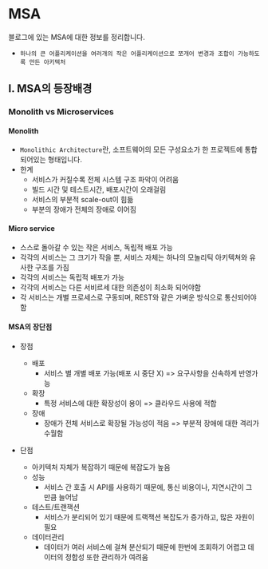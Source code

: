 # MSA

블로그에 있는 MSA에 대한 정보를 정리합니다.

- `하나의 큰 어플리케이션을 여러개의 작은 어플리케이션으로 쪼개어 변경과 조합이 가능하도록 만든 아키텍처`

## I. MSA의 등장배경

### Monolith vs Microservices

#### Monolith

- `Monolithic Architecture`란, 소프트웨어의 모든 구성요소가 한 프로젝트에 통합되어있는 형태입니다.
- 한계
  - 서비스가 커질수록 전체 시스템 구조 파악이 어려움
  - 빌드 시간 및 테스트시간, 배포시간이 오래걸림
  - 서비스의 부분적 scale-out이 힘듦
  - 부분의 장애가 전체의 장애로 이어짐

#### Micro service

- 스스로 돌아갈 수 있는 작은 서비스, 독립적 배포 가능
- 각각의 서비스는 그 크기가 작을 뿐, 서비스 자체는 하나의 모놀리틱 아키텍쳐와 유사한 구조를 가짐
- 각각의 서비스는 독립적 배포가 가능
- 각각의 서비스는 다른 서비르세 대한 의존성이 최소화 되어야함
- 각 서비스는 개별 프로세스로 구동되며, REST와 같은 가벼운 방식으로 통신되어야 함

#### MSA의 장단점

- 장점

  - 배포
    - 서비스 별 개별 배포 가능(배포 시 중단 X) => 요구사항을 신속하게 반영가능
  - 확장
    - 특정 서비스에 대한 확장성이 용이 => 클라우드 사용에 적합
  - 장애
    - 장애가 전체 서비스로 확장될 가능성이 적음 => 부분적 장애에 대한 격리가 수월함

- 단점
  - 아키텍처 자체가 복잡하기 때문에 복잡도가 높음
  - 성능
    - 서비스 간 호출 시 API를 사용하기 때문에, 통신 비용이나, 지연시간이 그 만큼 늘어남
  - 테스트/트랜잭션
    - 서비스가 분리되어 있기 때문에 트랙잭션 복잡도가 증가하고, 많은 자원이 필요
  - 데이터관리
    - 데이터가 여러 서비스에 걸쳐 분산되기 때문에 한번에 조회하기 어렵고 데이터의 정합성 또한 관리하가 여려움
